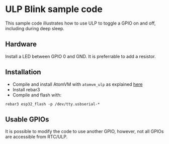 <!---
  Copyright 2023 Paul Guyot <pguyot@kallisys.net>

  SPDX-License-Identifier: Apache-2.0 OR LGPL-2.1-or-later
-->

ULP Blink sample code
=====================

This sample code illustrates how to use ULP to toggle a GPIO on and off,
including during deep sleep.

Hardware
--------

Install a LED between GPIO 0 and GND. It is preferrable to add a resistor.

Installation
------------

- Compile and install AtomVM with `atomvm_ulp` as explained [here](../../../README.md)
- Install rebar3
- Compile and flash with:

```
rebar3 esp32_flash -p /dev/tty.usbserial-*
```

Usable GPIOs
------------

It is possible to modify the code to use another GPIO, however, not all GPIOs
are accessible from RTC/ULP.
